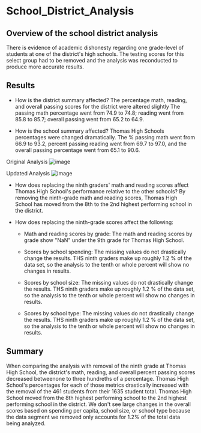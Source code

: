# School_District_Analysis
## Overview of the school district analysis
There is evidence of academic dishonesty regarding one grade-level of students at one of the
district's high schools. The testing scores for this select group had to be removed and the 
analysis was reconducted to produce more accurate results.

## Results
 - How is the district summary affected?
    The percentage math, reading, and overall passing scores for the district were altered slightly
The passing math percentage went from 74.9 to 74.8; reading went from 85.8 to 85.7; overall
passing went from 65.2 to 64.9.

 - How is the school summary affected?
    Thomas High Schools percentages were changed dramatically. The % passing math went from 66.9 to 
93.2, percent passing reading went from 69.7 to 97.0, and the overall passing percentage went
from 65.1 to 90.6.

Original Analysis
![image](https://user-images.githubusercontent.com/90434010/137838471-a39f6d66-c412-4dee-81a0-81aa91c69d40.png)

Updated Analysis
![image](https://user-images.githubusercontent.com/90434010/137838532-9b00d441-f030-4039-9348-6e88b28e3272.png)

 - How does replacing the ninth graders' math and reading scores affect Thomas High School's
performance relative to the other schools?
    By removing the ninth-grade math and reading scores, Thomas High School has moved from the 8th
 to the 2nd highest performing school in the district.
 
 - How does replacing the ninth-grade scores affect the following:
	- Math and reading scores by grade:
	  The math and reading scores by grade show "NaN" under the 9th grade for Thomas High School.

	- Scores by school spending:
	  The missing values do not drastically change the results. THS ninth graders make up 
	roughly 1.2 % of the data set, so the analysis to the tenth or whole percent will show
	no changes in results.
  
	- Scores by school size:
	  The missing values do not drastically change the results. THS ninth graders make up 
	roughly 1.2 % of the data set, so the analysis to the tenth or whole percent will show
	no changes in results.
  
	- Scores by school type:
	  The missing values do not drastically change the results. THS ninth graders make up 
	roughly 1.2 % of the data set, so the analysis to the tenth or whole percent will show
	no changes in results.

## Summary
When comparing the analysis with removal of the ninth grade at Thomas High School, the district's
 math, reading, and overall percent passing scores decreased betweenone to three hundreths of a 
percentage. Thomas High School's percentages for each of those metrics drastically increased with
the removal of the 461 students from their 1635 student total. Thomas High School moved from the 
8th highest performing school to the 2nd highest performing school in the district. We don't see
large changes in the overall scores based on spending per capita, school size, or school type 
because the data segment we removed only accounts for 1.2% of the total data being analyzed.
